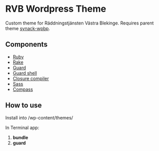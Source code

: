 # RVB Wordpress Theme

Custom theme for Räddningstjänsten Västra Blekinge. Requires parent theme [synack-wpbp](https://github.com/frebro/synack-wpbp).

## Components

* [Ruby](http://www.ruby-lang.org/)
* [Rake](http://rake.rubyforge.org/)
* [Guard](https://rubygems.org/gems/guard)
* [Guard shell](http://rubygems.org/gems/guard-shell)
* [Closure compiler](http://code.google.com/closure/compiler/)
* [Sass](http://sass-lang.com/)
* [Compass](http://compass-style.org/)

## How to use

Install into /wp-content/themes/

In Terminal app:

1. __bundle__
2. __guard__
